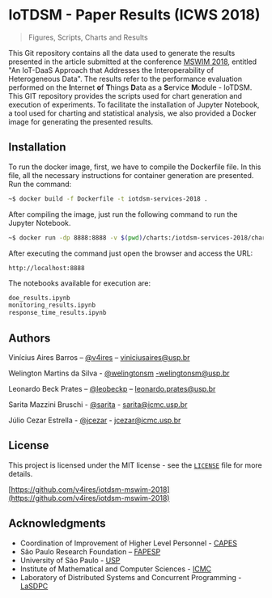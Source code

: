 # IoTDSM - Paper Results (ICWS 2018)

> Figures, Scripts, Charts and Results

This Git repository contains all the data used to generate the results presented in the article submitted at the conference [MSWIM 2018](http://mswimconf.com/2018/), entitled "An IoT-DaaS Approach that Addresses the Interoperability of Heterogeneous Data". The results refer to the performance evaluation performed on the **I**nternet **o**f **T**hings **D**ata as a **S**ervice **M**odule - IoTDSM. This GIT repository provides the scripts used for chart generation and execution of experiments. To facilitate the installation of Jupyter Notebook, a tool used for charting and statistical analysis, we also provided a Docker image for generating the presented results.

## Installation

To run the docker image, first, we have to compile the Dockerfile file. In this file, all the necessary instructions for container generation are presented. Run the command:

```bash
~$ docker build -f Dockerfile -t iotdsm-services-2018 .
```

After compiling the image, just run the following command to run the Jupyter Notebook.

```bash
~$ docker run -dp 8888:8888 -v $(pwd)/charts:/iotdsm-services-2018/charts iotdsm-services-2018 jupyter notebook --notebook-dir=/iotdsm-services-2018/ --ip='*' --port=8888 --no-browser --allow-root
```

After executing the command just open the browser and access the URL:

```
http://localhost:8888
```

The notebooks available for execution are:

```bash
doe_results.ipynb 
monitoring_results.ipynb
response_time_results.ipynb
```

## Authors

Vinícius Aires Barros – [@v4ires](https://scholar.google.com/citations?user=HjQRs4YAAAAJ) – viniciusaires@usp.br

Welington Martins da Silva - [@welingtonsm]() -welingtonsm@usp.br

Leonardo Beck Prates – [@leobeckp](https://github.com/leobeckp) – leonardo.prates@usp.br

Sarita Mazzini Bruschi - [@sarita](https://saritabruschi.net/) - sarita@icmc.usp.br

Júlio Cezar Estrella - [@jcezar](https://scholar.google.com/citations?user=uDdnClUAAAAJ) - jcezar@icmc.usp.br

## License

This project is licensed under the MIT license - see the [``LICENSE``](LICENSE) file for more details.

[https://github.com/v4ires/iotdsm-mswim-2018](https://github.com/v4ires/iotdsm-mswim-2018)

## Acknowledgments

* Coordination of Improvement of Higher Level Personnel - [CAPES](http://www.capes.gov.br/)
* São Paulo Research Foundation – [FAPESP](http://www.fapesp.br/en/)
* University of São Paulo - [USP](http://usp.br/)
* Institute of Mathematical and Computer Sciences - [ICMC](http://icmc.usp.br/)
* Laboratory of Distributed Systems and Concurrent Programming - [LaSDPC](http://lasdpc.icmc.usp.br/)
